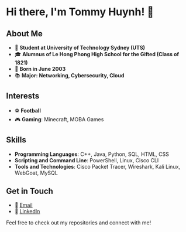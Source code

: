 # Hi there, I'm Tommy Huynh! 👋

## About Me
- 🏫 **Student at University of Technology Sydney (UTS)**
- 🎓 **Alumnus of Le Hong Phong High School for the Gifted (Class of 1821)**
- 📅 **Born in June 2003**
- 📚 **Major: Networking, Cybersecurity, Cloud**

## Interests
- ⚽ **Football**
- 🎮 **Gaming**: Minecraft, MOBA Games

## Skills
- **Programming Languages**: C++, Java, Python, SQL, HTML, CSS
- **Scripting and Command Line**: PowerShell, Linux, Cisco CLI
- **Tools and Technologies**: Cisco Packet Tracer, Wireshark, Kali Linux, WebGoat, MySQL

## Get in Touch
- 📧 [Email](mailto:huynhchauhungthinh@gmail.com)
- 💼 [LinkedIn]([linkedin.com/in/tommy-huynh-29936b1bb](https://www.linkedin.com/in/tommy-huynh-29936b1bb))

Feel free to check out my repositories and connect with me!
